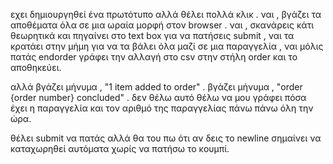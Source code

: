εχει δημιουργηθεί ένα πρωτότυπο αλλά θέλει πολλά κλικ . 
ναι , βγάζει τα αποθέματα όλα σε μια ωραία μορφή στον browser . 
ναι , σκανάρεις κάτι θεωρητικά και πηγαίνει  στο text box για να
πατήσεις submit , 
ναι τα κρατάει στην μήμη για να τα βάλει όλα μαζί σε μια παραγγελία , 
ναι μόλις πατάς endorder γράφει την αλλαγή στο csv στην στήλη order και το αποθηκεύει.

αλλά
βγάζει μήνυμα , "1 item added to order" .
βγάζει μήνυμα , "order {order number} concluded" .
δεν θέλω αυτό θέλω να μου γράφει πόσα έχει η παραγγελία και τον αριθμό της παραγγελίας 
πάνω πάνω όλη την ώρα. 

θέλει submit να πατάς αλλά θα του πω ότι αν δεις το newline σημαίνει να καταχωρηθεί αυτόματα
χωρίς να πατήσω το κουμπί.